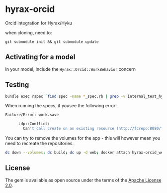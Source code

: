 # hyrax-orcid

Orcid integration for Hyrax/Hyku

when cloning, need to:

`git submodule init && git submodule update`

## Activating for a model

In your model, include the `Hyrax::Orcid::WorkBehavior` concern

## Testing

```bash
bundle exec rspec `find spec -name *_spec.rb | grep -v internal_test_hyrax`
```

When running the specs, if yousee the following error:

```bash
Failure/Error: work.save

      Ldp::Conflict:
        Can't call create on an existing resource (http://fcrepo:8080/fcrepo/rest/test/5t/34/sj/56/5t34sj56t)
```

You can try to remove the volumes for the app - this will however mean you need to recreate the repositories.

```bash
dc down --volumes; dc build; dc up -d web; docker attach hyrax-orcid_web_1
```


## License

The gem is available as open source under the terms of the [Apache License 2.0](https://opensource.org/licenses/Apache-2.0).
